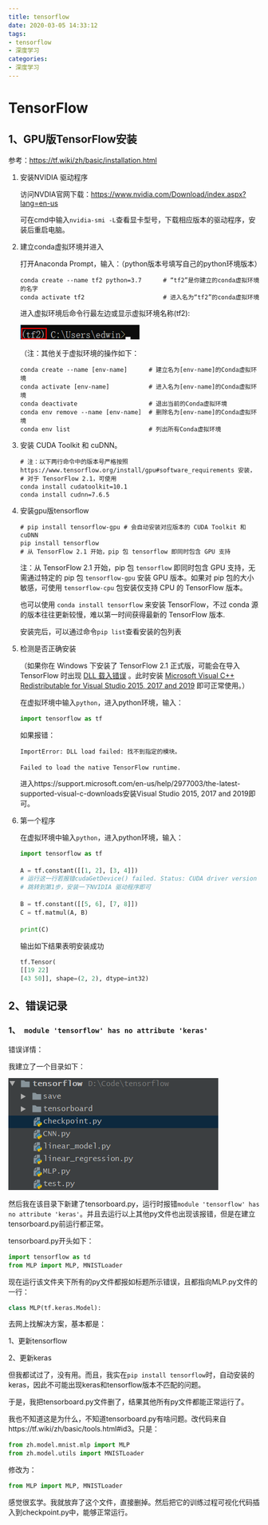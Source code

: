 ```yaml
---
title: tensorflow
date: 2020-03-05 14:33:12
tags:
- tensorflow
- 深度学习
categories:
- 深度学习
---
```


# TensorFlow

## 1、GPU版TensorFlow安装

参考：https://tf.wiki/zh/basic/installation.html

1. 安装NVIDIA 驱动程序

   访问NVDIA官网下载：https://www.nvidia.com/Download/index.aspx?lang=en-us
   
   可在cmd中输入`nvidia-smi -L`查看显卡型号，下载相应版本的驱动程序，安装后重启电脑。
   
2. 建立conda虚拟环境并进入

   打开Anaconda Prompt，输入：（python版本号填写自己的python环境版本）

   ```shell
   conda create --name tf2 python=3.7      # “tf2”是你建立的conda虚拟环境的名字
   conda activate tf2                      # 进入名为“tf2”的conda虚拟环境
   ```

   进入虚拟环境后命令行最左边或显示虚拟环境名称(tf2):

   ![image-20200305145416211](tensorflow/image-20200305145416211.png)

   （注：其他关于虚拟环境的操作如下：

   ```shell
   conda create --name [env-name]      # 建立名为[env-name]的Conda虚拟环境
   conda activate [env-name]           # 进入名为[env-name]的Conda虚拟环境
   conda deactivate                    # 退出当前的Conda虚拟环境
   conda env remove --name [env-name]  # 删除名为[env-name]的Conda虚拟环境
   conda env list                      # 列出所有Conda虚拟环境
   ```

3. 安装 CUDA Toolkit 和 cuDNN。

   ```shell
   # 注：以下两行命令中的版本号严格按照https://www.tensorflow.org/install/gpu#software_requirements 安装，
   # 对于 TensorFlow 2.1，可使用
   conda install cudatoolkit=10.1
   conda install cudnn=7.6.5
   ```

4. 安装gpu版tensorflow

   ```shell
   # pip install tensorflow-gpu # 会自动安装对应版本的 CUDA Toolkit 和 cuDNN
   pip install tensorflow	
   # 从 TensorFlow 2.1 开始，pip 包 tensorflow 即同时包含 GPU 支持
   ```

   注：从 TensorFlow 2.1 开始，pip 包 `tensorflow` 即同时包含 GPU 支持，无需通过特定的 pip 包 `tensorflow-gpu` 安装 GPU 版本。如果对 pip 包的大小敏感，可使用 `tensorflow-cpu` 包安装仅支持 CPU 的 TensorFlow 版本。

   也可以使用 `conda install tensorflow` 来安装 TensorFlow，不过 conda 源的版本往往更新较慢，难以第一时间获得最新的 TensorFlow 版本.

   安装完后，可以通过命令`pip list`查看安装的包列表

5. 检测是否正确安装

   （如果你在 Windows 下安装了 TensorFlow 2.1 正式版，可能会在导入 TensorFlow 时出现 [DLL 载入错误](https://github.com/tensorflow/tensorflow/issues/35749) 。此时安装 [Microsoft Visual C++ Redistributable for Visual Studio 2015, 2017 and 2019](https://support.microsoft.com/en-us/help/2977003/the-latest-supported-visual-c-downloads) 即可正常使用。）

   在虚拟环境中输入`python`，进入python环境，输入：

   ```python
   import tensorflow as tf
   ```

   如果报错：

   ```
   ImportError: DLL load failed: 找不到指定的模块。
   
   Failed to load the native TensorFlow runtime.
   ```

   进入https://support.microsoft.com/en-us/help/2977003/the-latest-supported-visual-c-downloads安装Visual Studio 2015, 2017 and 2019即可。

6. 第一个程序

   在虚拟环境中输入`python`，进入python环境，输入：

   ```python
   import tensorflow as tf
   
   A = tf.constant([[1, 2], [3, 4]])	
   # 运行这一行若报错cudaGetDevice() failed. Status: CUDA driver version is insufficient for CUDA runtime version
   # 跳转到第1步，安装一下NVIDIA 驱动程序即可
   
   B = tf.constant([[5, 6], [7, 8]])
   C = tf.matmul(A, B)
   
   print(C)
   ```

   输出如下结果表明安装成功

   ```python
   tf.Tensor(
   [[19 22]
   [43 50]], shape=(2, 2), dtype=int32)
   ```


## 2、错误记录

### 1、` module 'tensorflow' has no attribute 'keras'`

错误详情：

我建立了一个目录如下：

![image-20200306170836393](tensorflow/image-20200306170836393.png)

然后我在该目录下新建了tensorboard.py，运行时报错`module 'tensorflow' has no attribute 'keras'`。并且去运行以上其他py文件也出现该报错，但是在建立tensorboard.py前运行都正常。

tensorboard.py开头如下：

```python
import tensorflow as td
from MLP import MLP, MNISTLoader
```

现在运行该文件夹下所有的py文件都报如标题所示错误，且都指向MLP.py文件的一行：

```python
class MLP(tf.keras.Model):
```

去网上找解决方案，基本都是：

1、更新tensorflow

2、更新keras

但我都试过了，没有用。而且，我实在`pip install tensorflow`时，自动安装的keras，因此不可能出现keras和tensorflow版本不匹配的问题。

于是，我把tensorboard.py文件删了，结果其他所有py文件都能正常运行了。

我也不知道这是为什么，不知道tensorboard.py有啥问题。改代码来自https://tf.wiki/zh/basic/tools.html#id3。只是：

```python
from zh.model.mnist.mlp import MLP
from zh.model.utils import MNISTLoader
```

修改为：

```python
from MLP import MLP, MNISTLoader
```

感觉很玄学。我就放弃了这个文件，直接删掉。然后把它的训练过程可视化代码插入到checkpoint.py中，能够正常运行。

